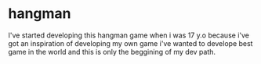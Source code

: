 # hangman
I've started developing this hangman game when i was 17 y.o because i've got an inspiration of developing my own game i've wanted to develope best game in the world and this is only the beggining of my dev path.
